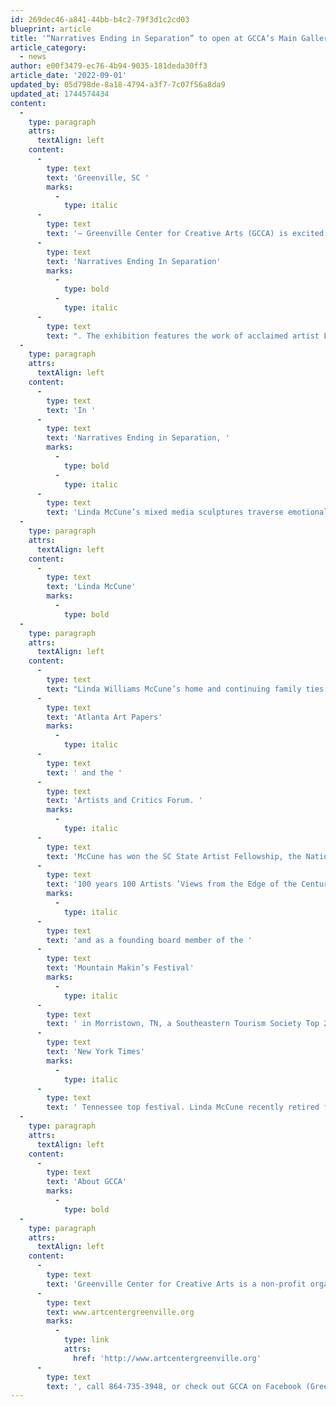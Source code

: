 ```yaml
---
id: 269dec46-a841-44bb-b4c2-79f3d1c2cd03
blueprint: article
title: '“Narratives Ending in Separation” to open at GCCA’s Main Gallery Exhibition begins First Friday, October 7th, 2022'
article_category:
  - news
author: e00f3479-ec76-4b94-9035-181deda30ff3
article_date: '2022-09-01'
updated_by: 05d798de-8a18-4794-a3f7-7c07f56a8da9
updated_at: 1744574434
content:
  -
    type: paragraph
    attrs:
      textAlign: left
    content:
      -
        type: text
        text: 'Greenville, SC '
        marks:
          -
            type: italic
      -
        type: text
        text: '– Greenville Center for Creative Arts (GCCA) is excited to announce the opening of their Main Gallery exhibition, '
      -
        type: text
        text: 'Narratives Ending In Separation'
        marks:
          -
            type: bold
          -
            type: italic
      -
        type: text
        text: ". The exhibition features the work of acclaimed artist Linda McCune. The exhibition opens with a First Friday reception from 6:00 - 9:00 pm on Friday, October 7th 2022 and continues until November 23rd, 2022. The exhibition will also be open during the First Friday on November 4th.\_"
  -
    type: paragraph
    attrs:
      textAlign: left
    content:
      -
        type: text
        text: 'In '
      -
        type: text
        text: 'Narratives Ending in Separation, '
        marks:
          -
            type: bold
          -
            type: italic
      -
        type: text
        text: 'Linda McCune’s mixed media sculptures traverse emotional autobiographies that memorialize cherished family, childhood fears, and a young woman’s longing for children. These sculptures give the opportunity to remember and honor the importance of the everyday, of family. Her finely crafted structures are embedded with made and found objects to imbue her sculpture with an abstract spirituality and a ritual of symbolic details. She reminds us that all our past can be prophetic to our present.'
  -
    type: paragraph
    attrs:
      textAlign: left
    content:
      -
        type: text
        text: 'Linda McCune'
        marks:
          -
            type: bold
  -
    type: paragraph
    attrs:
      textAlign: left
    content:
      -
        type: text
        text: "Linda Williams McCune’s home and continuing family ties to rural Tennessee greatly influence her multiple media sculptures and drawings constructed in her home studio in Greer, South Carolina. She has been featured in numerous exhibitions across the U.S. and internationally.\_ Her work is in many collections including the South Carolina State Art Collection, Columbia Museum of Art, Hunter Museum of American Art, and the Asheville Museum of Art. Her work has been reviewed in a number of publications including, "
      -
        type: text
        text: 'Atlanta Art Papers'
        marks:
          -
            type: italic
      -
        type: text
        text: ' and the '
      -
        type: text
        text: 'Artists and Critics Forum. '
        marks:
          -
            type: italic
      -
        type: text
        text: 'McCune has won the SC State Artist Fellowship, the National NISOD Award, the Metropolitan Art Council’s Carl R. Blair Award for Commitment to Arts Education, Elon College’s Excellence in the Arts and Humanities Grant and the Metropolitan Arts Council Project Grant. She was honored by the SC Arts Commission’s '
      -
        type: text
        text: '100 years 100 Artists ’Views from the Edge of the Century Project '
        marks:
          -
            type: italic
      -
        type: text
        text: 'and as a founding board member of the '
      -
        type: text
        text: 'Mountain Makin’s Festival'
        marks:
          -
            type: italic
      -
        type: text
        text: ' in Morristown, TN, a Southeastern Tourism Society Top 20 and a '
      -
        type: text
        text: 'New York Times'
        marks:
          -
            type: italic
      -
        type: text
        text: ' Tennessee top festival. Linda McCune recently retired from Greenville Technical College’s Department of Visual Arts, as Academic Program Director and Lead Professor in art history, fine arts and art education. She enthusiastically maintains her studio practice and exhibition schedule.'
  -
    type: paragraph
    attrs:
      textAlign: left
    content:
      -
        type: text
        text: 'About GCCA'
        marks:
          -
            type: bold
  -
    type: paragraph
    attrs:
      textAlign: left
    content:
      -
        type: text
        text: 'Greenville Center for Creative Arts is a non-profit organization that aims to enrich the cultural fabric of the community through visual arts promotion, education, and inspiration. For more information, visit '
      -
        type: text
        text: www.artcentergreenville.org
        marks:
          -
            type: link
            attrs:
              href: 'http://www.artcentergreenville.org'
      -
        type: text
        text: ', call 864-735-3948, or check out GCCA on Facebook (Greenville Center for Creative Arts) & Instagram (@artcentergvl).'
---
```

